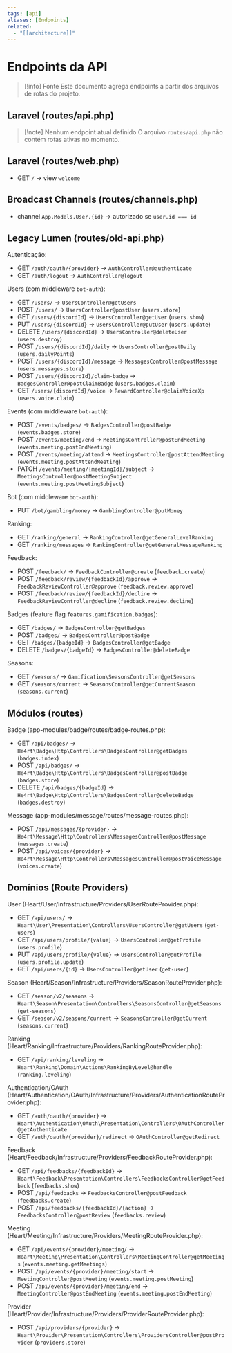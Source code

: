 ```yaml
---
tags: [api]
aliases: [Endpoints]
related:
  - "[[architecture]]"
---
```


# Endpoints da API

> [!info] Fonte
> Este documento agrega endpoints a partir dos arquivos de rotas do projeto.

## Laravel (routes/api.php)

> [!note] Nenhum endpoint atual definido
> O arquivo `routes/api.php` não contém rotas ativas no momento.

## Laravel (routes/web.php)

- GET `/` → view `welcome`

## Broadcast Channels (routes/channels.php)

- channel `App.Models.User.{id}` → autorizado se `user.id === id`

## Legacy Lumen (routes/old-api.php)

Autenticação:
- GET `/auth/oauth/{provider}` → `AuthController@authenticate`
- GET `/auth/logout` → `AuthController@logout`

Users (com middleware `bot-auth`):
- GET `/users/` → `UsersController@getUsers`
- POST `/users/` → `UsersController@postUser` (`users.store`)
- GET `/users/{discordId}` → `UsersController@getUser` (`users.show`)
- PUT `/users/{discordId}` → `UsersController@putUser` (`users.update`)
- DELETE `/users/{discordId}` → `UsersController@deleteUser` (`users.destroy`)
- POST `/users/{discordId}/daily` → `UsersController@postDaily` (`users.dailyPoints`)
- POST `/users/{discordId}/message` → `MessagesController@postMessage` (`users.messages.store`)
- POST `/users/{discordId}/claim-badge` → `BadgesController@postClaimBadge` (`users.badges.claim`)
- GET `/users/{discordId}/voice` → `RewardController@claimVoiceXp` (`users.voice.claim`)

Events (com middleware `bot-auth`):
- POST `/events/badges/` → `BadgesController@postBadge` (`events.badges.store`)
- POST `/events/meeting/end` → `MeetingsController@postEndMeeting` (`events.meeting.postEndMeeting`)
- POST `/events/meeting/attend` → `MeetingsController@postAttendMeeting` (`events.meeting.postAttendMeeting`)
- PATCH `/events/meeting/{meetingId}/subject` → `MeetingsController@postMeetingSubject` (`events.meeting.postMeetingSubject`)

Bot (com middleware `bot-auth`):
- PUT `/bot/gambling/money` → `GamblingController@putMoney`

Ranking:
- GET `/ranking/general` → `RankingController@getGeneralLevelRanking`
- GET `/ranking/messages` → `RankingController@getGeneralMessageRanking`

Feedback:
- POST `/feedback/` → `FeedbackController@create` (`feedback.create`)
- POST `/feedback/review/{feedbackId}/approve` → `FeedbackReviewController@approve` (`feedback.review.approve`)
- POST `/feedback/review/{feedbackId}/decline` → `FeedbackReviewController@decline` (`feedback.review.decline`)

Badges (feature flag `features.gamification.badges`):
- GET `/badges/` → `BadgesController@getBadges`
- POST `/badges/` → `BadgesController@postBadge`
- GET `/badges/{badgeId}` → `BadgesController@getBadge`
- DELETE `/badges/{badgeId}` → `BadgesController@deleteBadge`

Seasons:
- GET `/seasons/` → `Gamification\SeasonsController@getSeasons`
- GET `/seasons/current` → `SeasonsController@getCurrentSeason` (`seasons.current`)

## Módulos (routes)

Badge (app-modules/badge/routes/badge-routes.php):
- GET `/api/badges/` → `He4rt\Badge\Http\Controllers\BadgesController@getBadges` (`badges.index`)
- POST `/api/badges/` → `He4rt\Badge\Http\Controllers\BadgesController@postBadge` (`badges.store`)
- DELETE `/api/badges/{badgeId}` → `He4rt\Badge\Http\Controllers\BadgesController@deleteBadge` (`badges.destroy`)

Message (app-modules/message/routes/message-routes.php):
- POST `/api/messages/{provider}` → `He4rt\Message\Http\Controllers\MessagesController@postMessage` (`messages.create`)
- POST `/api/voices/{provider}` → `He4rt\Message\Http\Controllers\MessagesController@postVoiceMessage` (`voices.create`)

## Domínios (Route Providers)

User (Heart/User/Infrastructure/Providers/UserRouteProvider.php):
- GET `/api/users/` → `Heart\User\Presentation\Controllers\UsersController@getUsers` (`get-users`)
- GET `/api/users/profile/{value}` → `UsersController@getProfile` (`users.profile`)
- PUT `/api/users/profile/{value}` → `UsersController@putProfile` (`users.profile.update`)
- GET `/api/users/{id}` → `UsersController@getUser` (`get-user`)

Season (Heart/Season/Infrastructure/Providers/SeasonRouteProvider.php):
- GET `/season/v2/seasons` → `Heart\Season\Presentation\Controllers\SeasonsController@getSeasons` (`get-seasons`)
- GET `/season/v2/seasons/current` → `SeasonsController@getCurrent` (`seasons.current`)

Ranking (Heart/Ranking/Infrastructure/Providers/RankingRouteProvider.php):
- GET `/api/ranking/leveling` → `Heart\Ranking\Domain\Actions\RankingByLevel@handle` (`ranking.leveling`)

Authentication/OAuth (Heart/Authentication/OAuth/Infrastructure/Providers/AuthenticationRouteProvider.php):
- GET `/auth/oauth/{provider}` → `Heart\Authentication\OAuth\Presentation\Controllers\OAuthController@getAuthenticate`
- GET `/auth/oauth/{provider}/redirect` → `OAuthController@getRedirect`

Feedback (Heart/Feedback/Infrastructure/Providers/FeedbackRouteProvider.php):
- GET `/api/feedbacks/{feedbackId}` → `Heart\Feedback\Presentation\Controllers\FeedbacksController@getFeedback` (`feedbacks.show`)
- POST `/api/feedbacks` → `FeedbacksController@postFeedback` (`feedbacks.create`)
- POST `/api/feedbacks/{feedbackId}/{action}` → `FeedbacksController@postReview` (`feedbacks.review`)

Meeting (Heart/Meeting/Infrastructure/Providers/MeetingRouteProvider.php):
- GET `/api/events/{provider}/meeting/` → `Heart\Meeting\Presentation\Controllers\MeetingController@getMeetings` (`events.meeting.getMeetings`)
- POST `/api/events/{provider}/meeting/start` → `MeetingController@postMeeting` (`events.meeting.postMeeting`)
- POST `/api/events/{provider}/meeting/end` → `MeetingController@postEndMeeting` (`events.meeting.postEndMeeting`)

Provider (Heart/Provider/Infrastructure/Providers/ProviderRouteProvider.php):
- POST `/api/providers/{provider}` → `Heart\Provider\Presentation\Controllers\ProvidersController@postProvider` (`providers.store`)
